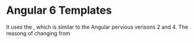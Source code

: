 # Angular 6 Templates
It uses the **<ng-template>** , which is similar to the Angular pervious verisons 2 and 4. The reasong of changing from *<template>* to *<ng-template>* is, because there is a name conflict between the <template> tag and the *html <template>* standard tag.
We will see the example of template along with the *if else condition* and see the output.
In *app.component.html* write the following code insdie the div element.
```
<div>
    <span *ngIf = "isavailable;then condition1 else condition2">Condition is valid.</span>
    <ng-template #condition1>Condition is valid from template</ng-template>
    <ng-template #condition2>Condition is invalid from template</ng-template>
</div>
```
The templates are to be called as follows −
*If the condition is true, then the condition1 template is called, otherwise condition2.*
Now let's modify the changes in *app.component.ts* file, just add a variable *validationStatus* with the false as the value.
```
  validationStatus = false;
```
The output in your browser will be something similar to the below image:-
<img src="../images/eventBinding.png" height="80%" style="border: 1px solid black;
    box-shadow: 10px 10px grey;">
The variable *validationStatus* is set to false that is why the condition2 template is printed.
**Note**: If you inspect the browser you will see that you never get the span tag in the dom. The following image will help you understand this.
<img src="../images/inspectTemplate.png" height="80%" style="border: 1px solid black;
    box-shadow: 10px 10px grey;">
If you wanna have the span tag on your browser , you just have to do the following changes in your *app.component.html* 
```
<div>
   <span *ngIf = "validationStatus; else condition2">Condition is valid.</span> // Here you will observe we have removed the then condition1
   <ng-template #condition1>Condition is valid from template</ng-template>
   <ng-template #condition2>Condition is invalid from template</ng-template>
</div>
```
And also change the value of *validationStatus* from *false* to *true*. Now if you will the content of browser you will see the text *condition is valid* and while inspecting you will find that you have the span tag on your browser just like the below example.
<img src="../images/inspectTemplateWithSpan.png" height="80%" style="border: 1px solid black;box-shadow: 10px 10px grey;">
<div>	
  <span><a href ="https://github.com/satish-dev/angular-basics/blob/master/documentation/EventBinding.md" >Previous (Event Binding)</a></span>
	&nbsp;&nbsp;&nbsp;&nbsp;&nbsp;&nbsp;&nbsp;&nbsp;&nbsp;&nbsp;&nbsp;&nbsp;&nbsp;
	&nbsp;&nbsp;&nbsp;&nbsp;&nbsp;&nbsp;&nbsp;&nbsp;&nbsp;&nbsp;&nbsp;&nbsp;&nbsp;
	&nbsp;&nbsp;&nbsp;&nbsp;&nbsp;&nbsp;&nbsp;&nbsp;&nbsp;&nbsp;&nbsp;&nbsp;&nbsp;
	&nbsp;&nbsp;&nbsp;&nbsp;&nbsp;&nbsp;&nbsp;&nbsp;&nbsp;&nbsp;&nbsp;&nbsp;&nbsp;
    &nbsp;&nbsp;&nbsp;&nbsp;&nbsp;&nbsp;&nbsp;&nbsp;&nbsp;&nbsp;&nbsp;&nbsp;&nbsp;
	&nbsp;&nbsp;&nbsp;&nbsp;&nbsp;&nbsp;&nbsp;&nbsp;&nbsp;&nbsp;&nbsp;&nbsp;&nbsp;
	&nbsp;&nbsp;&nbsp;&nbsp;&nbsp;&nbsp;&nbsp;&nbsp;&nbsp;&nbsp;&nbsp;&nbsp;&nbsp;
	&nbsp;&nbsp;
	<span><a href ="https://github.com/satish-dev/angular-basics/blob/master/documentation/Directives.md" >Next (Angular Directives</a> </span>
</div>